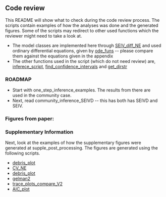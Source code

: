 ## Code review

This README will show what to check during the code review process.
The scripts contain examples of how the analyses was done and the generated figures. 
Some of the scripts may redirect to other used functions which the reviewer might need to take a look at.

* The model classes are implemented here through [SEIV_diff_NE](./../src/models/SEIV_diff_NE.m) and used ordinary differential equations, given by [ode_funs](./../src/models/ode_funs.m) -- please compare them against the equations given in the appendix
* The other functions used in the script (which do not need review) are, [inferece_script](./../inference_script.m), [find_confidence_intervals](./../tools/find_confidence_interval_looped.m) and [get_dirstr](./../src/get_dirstr.m)


### ROADMAP

* Start with one_step_inference_examples. The results from there are used in the community case.
* Next, read community_inference_SEIVD -- this has both has SEIVD and SEIV.


### Figures from paper:


### Supplementary Information
 Next, look at the examples of how the supplementary figures were generated at supple_post_processing.
The figures are generated using the following scripts.
* [debris_plot](./../tools/debris_plot)
* [CV_NE](./../tools/CV_NE)
* [debris_plot](./../tools/debris_plot)
* [gelman2](./../tools/gelman2)
* [trace_plots_compare_V2](./../tools/trace_plots_compare_V2)
* [AIC_plot](./../tools/AIC_plot)



